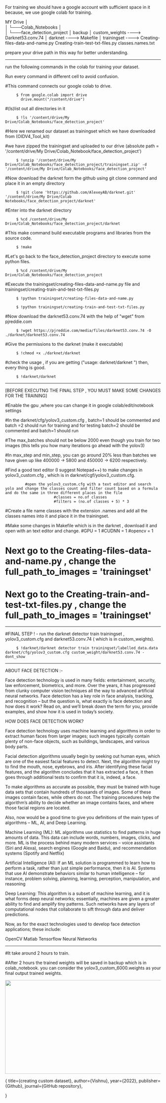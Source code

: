 For training we should have a google account with sufficient space in it because, we use google colab for training.

MY Drive
│   
│
└───Colab_Notebooks
    │     
    │
    └───face_detection_project
         │   backup
         │   custom_weights   ---->  Darknet53.conv.74
         │   darknet          ---->  Makefile
         │   trainingset      ---->  Creating-files-data-and-name.py
                                     Creating-train-test-txt-files.py
                                     classes.names.txt

prepare your drive path in this way for better understanding.

________________________________________________________________________________________________________


run the following commands in the colab for training your dataset.

Run every command in different cell to avoid confusion.

#This command connects our google colab to drive. 
    
         $ from google.colab import drive
           drive.mount("/content/drive")


#(ls)list out all directories in it 

         $ !ls '/content/drive/My Drive/Colab_Notebooks/face_detection_project'


#Here we renamed our dataset as trainingset which we have downloaded from (OIDV4_Tool_kit)

#we have zipped the trainingset and uploaded to our drive (absolute path = '/content/drive/My Drive/Colab_Notebook/face_detection_project')

         $ !unzip '/content/drive/My Drive/Colab_Notebooks/face_detection_project/trainingset.zip' -d '/content/drive/My Drive/Colab_Notebooks/face_detection_project'


#Now download the darknet form the github using git clone command and place it in an empty directory
   
         $ !git clone 'https://github.com/AlexeyAB/darknet.git' '/content/drive/My Drive/Colab Notebooks/face_detection_project/darknet'


#Enter into the darknet directory
        
         $ %cd /content/drive/My Drive/Colab_Notebooks/face_detection_project/darknet


#This make command build executable programs and libraries from the source code.

         $ !make


#Let's go back to the face_detection_project directory to execute some python files.

         $ %cd /content/drive/My Drive/Colab_Notebooks/face_detection_project


#Execute the trainingset/creating-files-data-and-name.py file and trainingset/creating-train-and-test-txt-files.py

         $ !python trainingset/creating-files-data-and-name.py
        
         $ !python trainingset/creating-train-and-test-txt-files.py


#Now download the darknet53.conv.74 with the help of "wget" from pjreddie.com

         $ !wget https://pjreddie.com/media/files/darknet53.conv.74 -O ./darknet/darknet53.conv.74


#Give the permissions to the darknet (make it executable)

         $ !chmod +x ./darknet/darknet


#check the usage , if you are getting ("usage: darknet/darknet <function>") then, every thing is good.

         $ !darknet/darknet

_________________________________________________________________________________________________________

[BEFORE EXECUTNG THE FINAL STEP , YOU MUST MAKE SOME CHANGES FOR THE TRAINING]

#Enable the gpu ,where you can change it in google colab/edit/notebook settings

#In the darknet/cfg/yolov3_custom.cfg , batch=1 should be commented and batch =2 should run for training and for testing batch=2 should be commented and batch=1 should run

#The max_batches should not be below 2000 even though you train for two images (this tells you how many iterations go ahead with the yolov3)  

#In max_step and min_step, you can go around 20% less than batches we have given up like 400000 -> 5800 and 450000 -> 6200 respectively.

#Find a good text editor (I suggest Notepad++) to make changes in yolov3_custom.cfg , which is in darknet/cgf/yolov3_custom.cfg.

             #open the yolov3_custom.cfg with a text editor and search yolo and change the classes count and filter count based on a formula and do the same in three different places in the file
                          #classes = no.of classes
                          #filters = (no.of classes + 5) * 3

#Create a file name classes with the extension .names and add all the classes names into it and place it in the trainingset.

#Make some changes in Makefile which is in the darknet , download it and open with an text editor and change.
                          #GPU = 1
                          #CUDNN = 1
                          #opencv = 1

# Next go to the Creating-files-data-and-name.py , change the full_path_to_images = 'trainingset'

# Next go to the Creating-train-and-test-txt-files.py , change the full_path_to_images = 'trainingset'


_________________________________________________________________________________________________________

#FINAL STEP ! - run the darknet detector train trainingset , yolov3_custom.cfg and darknet53.conv.74 ( which is in custom_weights).
   
         $ !darknet/darknet detector train trainingset/labelled_data.data darknet/cfg/yolov3_custom.cfg custom_weight/darknet53.conv.74 -dont_show
_________________________________________________________________________________________________________

ABOUT FACE DETECTION :-

Face detection technology is used in many fields: entertainment, security, law enforcement, biometrics, and more. 
Over the years, it has progressed from clunky computer vision techniques all the way to advanced artificial neural networks.
Face detection has a key role in face analysis, tracking, and recognition – but the question is, what exactly is face detection and how does it work? Read on, 
and we’ll break down the term for you, provide examples, and show how it is used in today’s society.


HOW DOES FACE DETECTION WORK?

Face detection technology uses machine learning and algorithms in order to extract human faces from larger images; such images typically contain plenty of non-face objects, such as buildings, landscapes, and various body parts.

Facial detection algorithms usually begin by seeking out human eyes, which are one of the easiest facial features to detect. Next, the algorithm might try to find the mouth, nose, eyebrows, and iris.
 After identifying these facial features, and the algorithm concludes that it has extracted a face, it then goes through additional tests to confirm that it is, indeed, a face.

To make algorithms as accurate as possible, they must be trained with huge data sets that contain hundreds of thousands of images. Some of these images contain faces, while others do not. The training procedures help the algorithm’s ability to decide whether an image contains faces, and where those facial regions are located.

Also, now would be a good time to give you definitions of the main types of algorithms – ML, AI, and Deep Learning.

Machine Learning (ML): ML algorithms use statistics to find patterns in huge amounts of data. This data can include words, numbers, images, clicks, and more.
                       ML is the process behind many modern services – voice assistants (Siri and Alexa), search engines (Google and Baidu), and recommendation systems (Spotify and Netflix)

Artificial Intelligence (AI): If an ML solution is programmed to learn how to perform a task, rather than just simple performance, then it is AI. 
                              Systems that use AI demonstrate behaviors similar to human intelligence – for instance, problem solving, planning, learning, perception, manipulation, and reasoning

Deep Learning: This algorithm is a subset of machine learning, and it is what forms deep neural networks; essentially, machines are given a greater ability to find and amplify tiny patterns.
                Such networks have any layers of computational nodes that collaborate to sift through data and deliver predictions.


Now, as for the exact technologies used to develop face detection applications; these include:

OpenCV
Matlab
Tensorflow
Neural Networks

__________________________________________________________________________________________________________
#It take around 2 hours to train.

#After 2 hours the trained weights will be saved in backup which is in colab_notebook. you can consider the yolov3_custom_6000.weights as your final output trained weights.

<p align="center">
  <img width="540" height="303" src="https://www.pinterest.com/pin/771382242417416307/">
</p>

{
  title={creating custom dataset},
  author={Vishnu},
  year={2022},
  publisher={Github},
  journal={GitHub repository},
  
}
 























